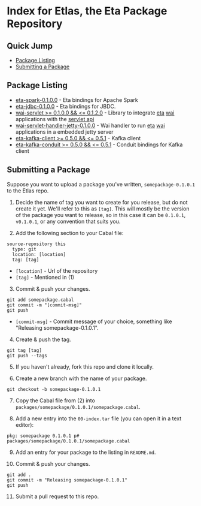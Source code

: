 # Index for Etlas, the Eta Package Repository

## Quick Jump
- [Package Listing](#package-listing)
- [Submitting a Package](#submitting-a-package)

## Package Listing

- [eta-spark-0.1.0.0](https://github.com/Jyothsnasrinivas/eta-spark) - Eta bindings for Apache Spark
- [eta-jdbc-0.1.0.0](https://github.com/Jyothsnasrinivas/eta-jdbc) - Eta bindings for JBDC.
- [wai-servlet >= 0.1.0.0 && <= 0.1.2.0](https://github.com/jneira/wai-servlet) - Library to integrate [eta](http://eta-lang.org) [wai](https://github.com/yesodweb/wai) applications with the [servlet api](http://docs.oracle.com/javaee/7/api/javax/servlet/package-summary.html)
- [wai-servlet-handler-jetty-0.1.0.0](https://github.com/jneira/wai-servlet-handler-jetty) - Wai handler to run [eta](http://eta-lang.org) [wai](https://github.com/yesodweb/wai) applications in a embedded jetty server
- [eta-kafka-client >= 0.5.0 && <= 0.5.1](https://github.com/haskell-works/eta-kafka-client) - Kafka client
- [eta-kafka-conduit >= 0.5.0 && <= 0.5.1](https://github.com/haskell-works/eta-kafka-conduit) - Conduit bindings for Kafka client

## Submitting a Package

Suppose you want to upload a package you've written, `somepackage-0.1.0.1` to the Etlas repo.

1. Decide the name of tag you want to create for you release, but do not create it yet. We'll refer to this as `[tag]`. This will mostly be the version of the package you want to release, so in this case it can be `0.1.0.1`, `v0.1.0.1`, or any convention that suits you.

2. Add the following section to your Cabal file:

```
source-repository this
  type: git
  location: [location] 
  tag: [tag] 
```

  - `[location]` - Url of the repository
  - `[tag]` - Mentioned in (1)

3. Commit & push your changes.

```
git add somepackage.cabal
git commit -m "[commit-msg]"
git push
```
  - `[commit-msg]` - Commit message of your choice, something like "Releasing somepackage-0.1.0.1".

4. Create & push the tag.

```
git tag [tag]
git push --tags
```

5. If you haven't already, fork this repo and clone it locally.

6. Create a new branch with the name of your package.

```
git checkout -b somepackage-0.1.0.1
```

7. Copy the Cabal file from (2) into `packages/somepackage/0.1.0.1/somepackage.cabal`.

8. Add a new entry into the `00-index.tar` file (you can open it in a text editor):

```
pkg: somepackage 0.1.0.1 p# packages/somepackage/0.1.0.1/somepackage.cabal
```

9. Add an entry for your package to the listing in `README.md`.

10. Commit & push your changes.

```
git add .
git commit -m "Releasing somepackage-0.1.0.1"
git push
```

11. Submit a pull request to this repo.
